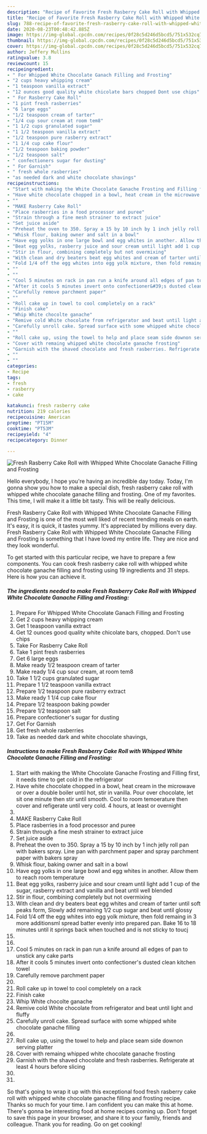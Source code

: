 ```yaml
---
description: "Recipe of Favorite Fresh Rasberry Cake Roll with Whipped White Chocolate Ganache Filling and Frosting"
title: "Recipe of Favorite Fresh Rasberry Cake Roll with Whipped White Chocolate Ganache Filling and Frosting"
slug: 788-recipe-of-favorite-fresh-rasberry-cake-roll-with-whipped-white-chocolate-ganache-filling-and-frosting
date: 2020-08-23T00:48:42.885Z
image: https://img-global.cpcdn.com/recipes/0f28c5d246d5bcd5/751x532cq70/fresh-rasberry-cake-roll-with-whipped-white-chocolate-ganache-filling-and-frosting-recipe-main-photo.jpg
thumbnail: https://img-global.cpcdn.com/recipes/0f28c5d246d5bcd5/751x532cq70/fresh-rasberry-cake-roll-with-whipped-white-chocolate-ganache-filling-and-frosting-recipe-main-photo.jpg
cover: https://img-global.cpcdn.com/recipes/0f28c5d246d5bcd5/751x532cq70/fresh-rasberry-cake-roll-with-whipped-white-chocolate-ganache-filling-and-frosting-recipe-main-photo.jpg
author: Jeffery Mullins
ratingvalue: 3.8
reviewcount: 15
recipeingredient:
- " For Whipped White Chocolate Ganach Filling and Frosting"
- "2 cups heavy whipping cream"
- "1 teaspoon vanilla extract"
- "12 ounces good quality white chicolate bars chopped Dont use chips"
- " For Rasberry Cake Roll"
- "1 pint fresh rasberries"
- "6 large eggs"
- "1/2 teaspoon cream of tarter"
- "1/4 cup sour cream at room tem8"
- "1 1/2 cups granulated sugar"
- "1 1/2 teaspoon vanilla extract"
- "1/2 teaspoon pure rasberry extract"
- "1 1/4 cup cake flour"
- "1/2 teaspoon baking powder"
- "1/2 teaspoon salt"
- " confectioners sugar for dusting"
- " For Garnish"
- " fresh whole rasberries"
- "as needed dark and white chocolate shavings"
recipeinstructions:
- "Start with making the White Chocolate Ganache Frosting and Filling first, it needs time to get cold in the refrigerator"
- "Have white chocolate chopped in a bowl, heat cream in the microwave or over a double boiler until hot, stir in vanilla. Pour over chocolate, let sit one minute then stir until smooth. Cool to room temoerature then cover and refigerate until very cold. 4 hours, at least or overnight"
- ""
- "MAKE Rasberry Cake Roll"
- "Place rasberries in a food processor and puree"
- "Strain through a fine mesh strainer to extract juice"
- "Set juice aside"
- "Preheat the oven to 350. Spray a 15 by 10 inch by 1 inch jelly roll pan with bakers spray. Line pan with parchment paper and spray parchment paper with bakers spray"
- "Whisk flour, baking owner and salt in a bowl"
- "Have egg yolks in one large bowl and egg whites in another. Allow them to reach room temperature"
- "Beat egg yolks, rasberry juice and sour cream until light add 1 cup of the sugar, rasberry extract and vanilla and beat until well blended"
- "Stir in flour, combining completely but not overmixing"
- "With clean and dry beaters beat egg whites and cream of tarter until soft peaks form, Slowly add remaining 1/2 cup sugar and beat until glossy"
- "Fold 1/4 off the egg whites into egg yolk mixture, then fold remaing in 3 more additionsml spread batter evenly into prepared pan. Bake 16 to 18 minutes until it springs back when touched and is not sticky to toucj"
- ""
- ""
- "Cool 5 minutes on rack in pan run a knife around all edges of pan to unstick any cake parts"
- "After it cools 5 minutes invert onto confectioner&#39;s dusted clean kitchen towel"
- "Carefully remove parchment paper"
- ""
- "Roll cake up in towel to cool completely on a rack"
- "Finish cake"
- "Whip White chocolte ganache"
- "Remive cold White chocolate from refrigerator and beat until light and fluffy"
- "Carefully unroll cake. Spread surface with some whipped white chocolate ganache filling"
- ""
- "Roll cake up, using the towel to help and place seam side downon serving platter"
- "Cover with remaing whipped white chocolate ganache frosting"
- "Garnish with the shaved chocolate and fresh rasberries. Refrigerate at least 4 hours before slicing"
- ""
- ""
categories:
- Recipe
tags:
- fresh
- rasberry
- cake

katakunci: fresh rasberry cake 
nutrition: 219 calories
recipecuisine: American
preptime: "PT15M"
cooktime: "PT53M"
recipeyield: "4"
recipecategory: Dinner

---
```



![Fresh Rasberry Cake Roll with Whipped White Chocolate Ganache Filling and Frosting](https://img-global.cpcdn.com/recipes/0f28c5d246d5bcd5/751x532cq70/fresh-rasberry-cake-roll-with-whipped-white-chocolate-ganache-filling-and-frosting-recipe-main-photo.jpg)

Hello everybody, I hope you're having an incredible day today. Today, I'm gonna show you how to make a special dish, fresh rasberry cake roll with whipped white chocolate ganache filling and frosting. One of my favorites. This time, I will make it a little bit tasty. This will be really delicious.



Fresh Rasberry Cake Roll with Whipped White Chocolate Ganache Filling and Frosting is one of the most well liked of recent trending meals on earth. It's easy, it is quick, it tastes yummy. It's appreciated by millions every day. Fresh Rasberry Cake Roll with Whipped White Chocolate Ganache Filling and Frosting is something that I have loved my entire life. They are nice and they look wonderful.


To get started with this particular recipe, we have to prepare a few components. You can cook fresh rasberry cake roll with whipped white chocolate ganache filling and frosting using 19 ingredients and 31 steps. Here is how you can achieve it.

<!--inarticleads1-->

##### The ingredients needed to make Fresh Rasberry Cake Roll with Whipped White Chocolate Ganache Filling and Frosting:

1. Prepare  For Whipped White Chocolate Ganach Filling and Frosting
1. Get 2 cups heavy whipping cream
1. Get 1 teaspoon vanilla extract
1. Get 12 ounces good quality white chicolate bars, chopped. Don&#39;t use chips
1. Take  For Rasberry Cake Roll
1. Take 1 pint fresh rasberries
1. Get 6 large eggs
1. Make ready 1/2 teaspoon cream of tarter
1. Make ready 1/4 cup sour cream, at room tem8
1. Take 1 1/2 cups granulated sugar
1. Prepare 1 1/2 teaspoon vanilla extract
1. Prepare 1/2 teaspoon pure rasberry extract
1. Make ready 1 1/4 cup cake flour
1. Prepare 1/2 teaspoon baking powder
1. Prepare 1/2 teaspoon salt
1. Prepare  confectioner&#39;s sugar for dusting
1. Get  For Garnish
1. Get  fresh whole rasberries
1. Take as needed dark and white chocolate shavings,




<!--inarticleads2-->

##### Instructions to make Fresh Rasberry Cake Roll with Whipped White Chocolate Ganache Filling and Frosting:

1. Start with making the White Chocolate Ganache Frosting and Filling first, it needs time to get cold in the refrigerator
1. Have white chocolate chopped in a bowl, heat cream in the microwave or over a double boiler until hot, stir in vanilla. Pour over chocolate, let sit one minute then stir until smooth. Cool to room temoerature then cover and refigerate until very cold. 4 hours, at least or overnight
1. 
1. MAKE Rasberry Cake Roll
1. Place rasberries in a food processor and puree
1. Strain through a fine mesh strainer to extract juice
1. Set juice aside
1. Preheat the oven to 350. Spray a 15 by 10 inch by 1 inch jelly roll pan with bakers spray. Line pan with parchment paper and spray parchment paper with bakers spray
1. Whisk flour, baking owner and salt in a bowl
1. Have egg yolks in one large bowl and egg whites in another. Allow them to reach room temperature
1. Beat egg yolks, rasberry juice and sour cream until light add 1 cup of the sugar, rasberry extract and vanilla and beat until well blended
1. Stir in flour, combining completely but not overmixing
1. With clean and dry beaters beat egg whites and cream of tarter until soft peaks form, Slowly add remaining 1/2 cup sugar and beat until glossy
1. Fold 1/4 off the egg whites into egg yolk mixture, then fold remaing in 3 more additionsml spread batter evenly into prepared pan. Bake 16 to 18 minutes until it springs back when touched and is not sticky to toucj
1. 
1. 
1. Cool 5 minutes on rack in pan run a knife around all edges of pan to unstick any cake parts
1. After it cools 5 minutes invert onto confectioner&#39;s dusted clean kitchen towel
1. Carefully remove parchment paper
1. 
1. Roll cake up in towel to cool completely on a rack
1. Finish cake
1. Whip White chocolte ganache
1. Remive cold White chocolate from refrigerator and beat until light and fluffy
1. Carefully unroll cake. Spread surface with some whipped white chocolate ganache filling
1. 
1. Roll cake up, using the towel to help and place seam side downon serving platter
1. Cover with remaing whipped white chocolate ganache frosting
1. Garnish with the shaved chocolate and fresh rasberries. Refrigerate at least 4 hours before slicing
1. 
1. 




So that's going to wrap it up with this exceptional food fresh rasberry cake roll with whipped white chocolate ganache filling and frosting recipe. Thanks so much for your time. I am confident you can make this at home. There's gonna be interesting food at home recipes coming up. Don't forget to save this page in your browser, and share it to your family, friends and colleague. Thank you for reading. Go on get cooking!

